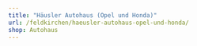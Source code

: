 ```yaml
---
title: "Häusler Autohaus (Opel und Honda)"
url: /feldkirchen/haeusler-autohaus-opel-und-honda/
shop: Autohaus
---
```

